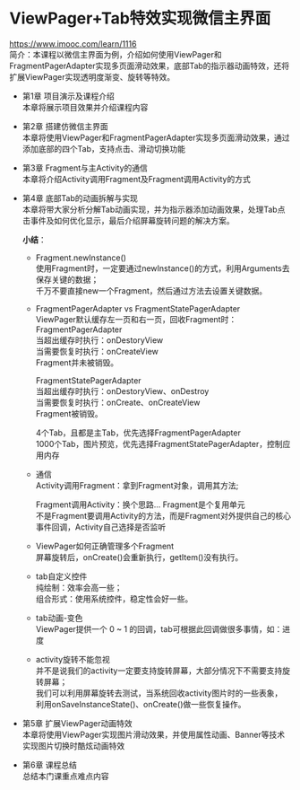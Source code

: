 # ViewPager+Tab特效实现微信主界面
https://www.imooc.com/learn/1116  
简介：本课程以微信主界面为例，介绍如何使用ViewPager和FragmentPagerAdapter实现多页面滑动效果，底部Tab的指示器动画特效，还将扩展ViewPager实现透明度渐变、旋转等特效。 
* 第1章 项目演示及课程介绍  
  本章将展示项目效果并介绍课程内容
  
* 第2章 搭建仿微信主界面  
  本章将使用ViewPager和FragmentPagerAdapter实现多页面滑动效果，通过添加底部的四个Tab，支持点击、滑动切换功能
  
* 第3章 Fragment与主Activity的通信  
  本章将介绍Activity调用Fragment及Fragment调用Activity的方式
  
* 第4章 底部Tab的动画拆解与实现  
  本章将带大家分析分解Tab动画实现，并为指示器添加动画效果，处理Tab点击事件及如何优化显示，最后介绍屏幕旋转问题的解决方案。

  **小结**：  
  * Fragment.newInstance()  
	使用Fragment时，一定要通过newInstance()的方式，利用Arguments去保存关键的数据；  
	千万不要直接new一个Fragment，然后通过方法去设置关键数据。  
		
  * FragmentPagerAdapter vs FragmentStatePagerAdapter  
	ViewPager默认缓存左一页和右一页，回收Fragment时：  
	FragmentPagerAdapter  
	        当超出缓存时执行：onDestoryView  
		当需要恢复时执行：onCreateView  
		Fragment并未被销毁。<p>
	FragmentStatePagerAdapter  
		当超出缓存时执行：onDestoryView、onDestroy  
		当需要恢复时执行：onCreate、onCreateView  
		Fragment被销毁。<p>
	4个Tab，且都是主Tab，优先选择FragmentPagerAdapter  
	1000个Tab，图片预览，优先选择FragmentStatePagerAdapter，控制应用内存  
	
  * 通信  
	Activity调用Fragment：拿到Fragment对象，调用其方法;<p>
	Fragment调用Activity：换个思路...  Fragment是个复用单元  
		不是Fragment要调用Activity的方法，而是Fragment对外提供自己的核心事件回调，Activity自己选择是否监听  
			
  * ViewPager如何正确管理多个Fragment  
	屏幕旋转后，onCreate()会重新执行，getItem()没有执行。  
		
  * tab自定义控件  
	纯绘制：效率会高一些；  
	组合形式：使用系统控件，稳定性会好一些。  
		
  * tab动画-变色  
	ViewPager提供一个 0 ~ 1 的回调，tab可根据此回调做很多事情，如：进度  
		
  * activity旋转不能忽视  
	并不是说我们的activity一定要支持旋转屏幕，大部分情况下不需要支持旋转屏幕；  
	我们可以利用屏幕旋转去测试，当系统回收activity图片时的一些表象，  
	利用onSaveInstanceState()、onCreate()做一些恢复操作。  

* 第5章 扩展ViewPager动画特效  
  本章将使用ViewPager实现图片滑动效果，并使用属性动画、Banner等技术实现图片切换时酷炫动画特效
  
* 第6章 课程总结  
  总结本门课重点难点内容 

